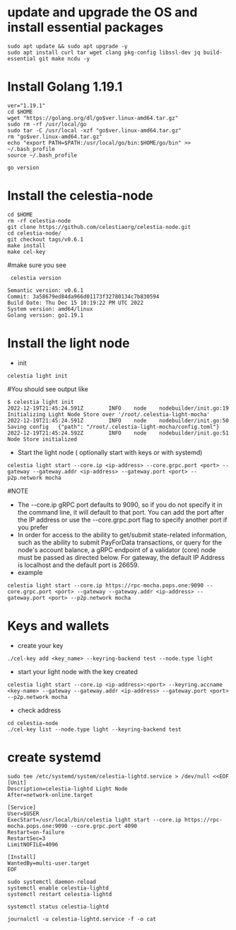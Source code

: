 # update and upgrade the OS and install essential packages
````
sudo apt update && sudo apt upgrade -y
sudo apt install curl tar wget clang pkg-config libssl-dev jq build-essential git make ncdu -y
````
# Install Golang 1.19.1
````
ver="1.19.1"
cd $HOME
wget "https://golang.org/dl/go$ver.linux-amd64.tar.gz"
sudo rm -rf /usr/local/go
sudo tar -C /usr/local -xzf "go$ver.linux-amd64.tar.gz"
rm "go$ver.linux-amd64.tar.gz"
echo "export PATH=$PATH:/usr/local/go/bin:$HOME/go/bin" >> ~/.bash_profile
source ~/.bash_profile

go version
````
# Install the celestia-node
````
cd $HOME
rm -rf celestia-node
git clone https://github.com/celestiaorg/celestia-node.git
cd celestia-node/
git checkout tags/v0.6.1
make install
make cel-key
````
#make sure you see 
````
 celestia version
````
````
Semantic version: v0.6.1
Commit: 3a58679ed84da966d01173f32780134c7b830594
Build Date: Thu Dec 15 10:19:22 PM UTC 2022
System version: amd64/linux
Golang version: go1.19.1
````
# Install the light node
- init
````
celestia light init
````
#You should see output like
````
$ celestia light init
2022-12-19T21:45:24.591Z        INFO    node    nodebuilder/init.go:19  Initializing Light Node Store over '/root/.celestia-light-mocha'
2022-12-19T21:45:24.591Z        INFO    node    nodebuilder/init.go:50  Saving config   {"path": "/root/.celestia-light-mocha/config.toml"}
2022-12-19T21:45:24.592Z        INFO    node    nodebuilder/init.go:51  Node Store initialized
````
- Start the light node ( optionally start with keys or with systemd)
````
celestia light start --core.ip <ip-address> --core.grpc.port <port> --gateway --gateway.addr <ip-address> --gateway.port <port> --p2p.network mocha
````
#NOTE 
- The --core.ip gRPC port defaults to 9090, so if you do not specify it in the command line, it will default to that port. You can add the port after the IP address or use the --core.grpc.port flag to specify another port if you prefer
- In order for access to the ability to get/submit state-related information, such as the ability to submit PayForData transactions, or query for the node's account balance, a gRPC endpoint of a validator (core) node must be passed as directed below. 
 For gateway, the default IP Address is localhost and the default port is 26659.
- example
````
celestia light start --core.ip https://rpc-mocha.pops.one:9090 --core.grpc.port <port> --gateway --gateway.addr <ip-address> --gateway.port <port> --p2p.network mocha
````
# Keys and wallets
- create your key
````
./cel-key add <key_name> --keyring-backend test --node.type light
````
- start your light node with the key created
````
celestia light start --core.ip <ip-address>:<port> --keyring.accname <key-name> --gateway --gateway.addr <ip-address> --gateway.port <port> --p2p.network mocha
````
- check address
````
cd celestia-node
./cel-key list --node.type light --keyring-backend test
````
# create systemd
````
sudo tee /etc/systemd/system/celestia-lightd.service > /dev/null <<EOF
[Unit]
Description=celestia-lightd Light Node
After=network-online.target

[Service]
User=$USER
ExecStart=/usr/local/bin/celestia light start --core.ip https://rpc-mocha.pops.one:9090 --core.grpc.port 4090
Restart=on-failure
RestartSec=3
LimitNOFILE=4096

[Install]
WantedBy=multi-user.target
EOF
````
````
sudo systemctl daemon-reload
systemctl enable celestia-lightd
systemctl restart celestia-lightd

systemctl status celestia-lightd

journalctl -u celestia-lightd.service -f -o cat
````
